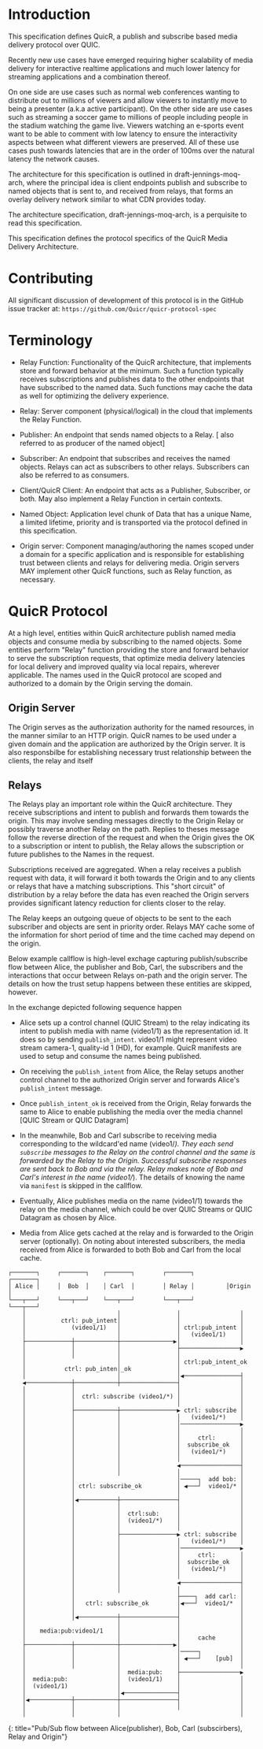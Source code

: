 # Introduction

This specification defines QuicR, a publish and subscribe based 
media delivery protocol over QUIC.

Recently new use cases have emerged requiring higher scalability of
media delivery for interactive realtime applications and much lower latency
for streaming applications and a combination thereof. 

On one side are use cases such as normal web conferences wanting to 
distribute out to millions of viewers and allow viewers to instantly 
move to being a presenter (a.k.a active participant). On the other side are 
use cases such as streaming a soccer game to millions of people 
including people in the stadium watching the game live. Viewers 
watching an e-sports event want to be able to comment 
with low latency to ensure the interactivity aspects between what 
different viewers are preserved. All of these use cases push 
towards latencies that are in the order of 100ms over the 
natural latency the network causes.

The architecture for this specification is outlined in
draft-jennings-moq-arch, where the principal idea is 
client endpoints publish and subscribe to named objects that 
is sent to, and received from relays, that forms an overlay 
delivery network similar to what CDN provides today.

The architecture specification, draft-jennings-moq-arch, is a 
perquisite to read this specification.

This specification defines the protocol specifics of the 
QuicR Media Delivery Architecture.

# Contributing

All significant discussion of development of this protocol is in the
GitHub issue tracker at: ```
https://github.com/Quicr/quicr-protocol-spec ```

# Terminology

* Relay Function: Functionality of the QuicR architecture, that
  implements store and forward behavior at the minimum. Such a function
  typically receives subscriptions and publishes data to the other
  endpoints that have subscribed to the named data. Such functions may
  cache the data as well for optimizing the delivery experience.

* Relay: Server component (physical/logical) in the cloud that
  implements the Relay Function.

* Publisher: An endpoint that sends named objects to a
  Relay. [ also referred to as producer of the named object]

* Subscriber: An endpoint that subscribes and receives the named
  objects. Relays can act as subscribers to other relays. Subscribers
  can also be referred to as consumers.

* Client/QuicR Client: An endpoint that acts as a Publisher, Subscriber,
  or both. May also implement a Relay Function in certain contexts.

* Named Object: Application level chunk of Data that has a unique Name,
  a limited lifetime, priority and is transported via the protocol defined
  in this specification.

* Origin server: Component managing/authoring the names scoped under a 
  domain for a specific application and is responsible for establishing 
  trust between clients and relays for delivering media. Origin servers 
  MAY implement other QuicR functions, such as Relay function, as necessary.

# QuicR Protocol

At a high level, entities within QuicR architecture publish named media 
objects and consume media by subscribing to the named objects. Some 
entities perform "Relay" function providing the store and forward behavior
to serve the subscription requests, that optimize media delivery latencies
for local delivery and improved quality via local repairs, wherever applicable. 
The names used in the QuicR protocol are scoped and authorized to a domain 
by the Origin serving the domain. 

## Origin Server
The Origin serves as the authorization authority for the named resources, 
in the manner similar to an HTTP origin. QuicR names to be used under 
a given domain and the application are authorized by the Origin server.
It is also responsbilbe for establishing necessary trust relationship
between the clients, the relay and itself

## Relays
The Relays play an important role  within the QuicR architecture. They receive 
subscriptions and intent to publish and forwards them towards the origin.
This may involve sending messages directly to the Origin Relay or possibly 
traverse another Relay on the path. Replies to theses message follow the reverse 
direction of the request and when the Origin gives the OK to a subscription or 
intent to publish, the Relay allows the subscription or future publishes to the 
Names in the request.

Subscriptions received are aggregated. When a relay receives a publish
request with data, it will forward it both towards the Origin and to any
clients or relays that have a matching subscriptions. This "short
circuit" of distribution by a relay before the data has even reached the
Origin servers provides significant latency reduction for clients closer
to the relay.

The Relay keeps an outgoing queue of objects to be sent to the each
subscriber and objects are sent in priority order. Relays MAY cache some 
of the information for short period of time and the time cached may depend 
on the origin.

Below example callflow is high-level exchage capturing publish/subscribe 
flow between Alice, the publisher and Bob, Carl, the subscribers 
and the  interactions that occur between Relays on-path and the origin 
server. The details on how the trust setup happens between these
entities are skipped, however.

In the exchange depicted following sequence happen

* Alice sets up a control channel (QUIC Stream) to the relay indicating 
its intent to publish media with name (video1/1) as the representation id. 
It does so by sending `publish_intent`. video1/1 might represent 
video stream camera-1, quality-id 1 (HD), for example. QuicR manifests
are used to setup and consume the names being published.

* On receiving the `publish_intent` from Alice, the Relay 
setups another control channel to the authorized Origin server and
forwards Alice's `publish_intent` message.

* Once `publish_intent_ok` is received from the Origin, Relay
forwards the same to Alice to enable publishing the media
over the media channel [QUIC Stream or QUIC Datagram]

* In the meanwhile, Bob and Carl subscribe to receiving media
corresponding to the wildcard'ed name (video1/*). They each 
send `subscribe` messages to the Relay on the control channel and 
the same is forwarded by the Relay to the Origin. Successful subscribe 
responses are sent back to Bob and via the relay. Relay makes
note of Bob and Carl's interest in the name (video1/*).
The details of knowing the name via `manifest` is skipped in the callflow.

* Eventually, Alice publishes media on the name (video1/1) towards
the relay on the media channel, which could be over QUIC Streams
or QUIC Datagram as chosen by Alice.

* Media from Alice gets cached at the relay and is forwarded to the 
Origin server (optionally). On noting about interested subscribers,
the media received from Alice is forwarded to both Bob and Carl 
from the local cache.



~~~aasvg
┌───────┐     ┌───────┐    ┌───────┐        ┌───────┐         ┌───────┐
│ Alice │     │  Bob  │    │ Carl  │        │ Relay │         │Origin │
└───┬───┘     └───┬───┘    └───┬───┘        └───┬───┘         └───┬───┘
    │                          │                │                 │
    │          ctrl: pub_intent│                │                 │
    │             (video1/1)   │                │ ctrl:pub_intent │
    │                          │                │   (video1/1)    │
    ├─────────────┼────────────┼───────────────▶│                 │
    │             │            │                ├─────────────────▶
    │             │            │                │
    │                          │                │ ctrl:pub_intent_ok
    │           ctrl: pub_inten│_ok             │
    │                          │                │◀────────────────┤
    ◀─────────────┼────────────┼────────────────┤                 │
    │             │                             │                 │
    │             │  ctrl: subscribe (video1/*) │                 │
    │             │                             │                 │
    │             ├────────────┼────────────────▶ ctrl: subscribe │
    │             │            │                │   (video1/*)    │
    │             │            │                │─────────────────▶
    │             │            │                │                 │
    │             │            │                │     ctrl:       │
    │             │            │                │  subscribe_ok   │
    │             │            │                │   (video1/*)    │
    │             │            │                │                 │
    │             │            │                ◀─────────────────┤
    │             │            │                │                 │
    │             │                             │─────┐  add bob: │
    │             │ ctrl: subscribe_ok          │ ◀───┘  video1/* │
    │             │                             │                 │
    │             │◀───────────┼────────────────┤                 │
    │             │            │                │                 │
    │             │            │  ctrl:sub:     │                 │
    │             │            │  (video1/*)    │                 │
    │             │            │                │                 │
    │             │            ├────────────────▶ ctrl: subscribe │
    │             │            │                │   (video1/*)    │
    │             │            │                │─────────────────▶
    │             │            │                │     ctrl:       │
    │             │            │                │  subscribe_ok   │
    │             │            │                │   (video1/*)    │
    │             │            │                │                 │
    │             │            │                ◀─────────────────┤
    │             │            │                │                 │
    │             │                             ├────┐  add carl: │
    │             │   ctrl: subscribe_ok        │◀───┘  video1/*  │
    │             │                             │                 │
    │             │◀───────────┼────────────────┤                 │
    │                          │                │                 │
    │    media:pub:video1/1    │                │                 │
    │                          │                │     cache       │
    ├─────────────┼────────────┼───────────────▶│                 │
    │             │            │                │─────┐           │
    │             │            │                │ ◀───┘    [pub]  │
    │             │            │                │                 │
    │                          │  media:pub:    ├─────────────────▶
    │  media:pub:              │  (video1/1)    │                 │
    │  (video1/1)              │                │                 │
    │                          │◀───────────────┤                 │
    │◀────────────┼────────────┼────────────────┤                 │
    │             │            │                │                 │
    │             │            │                                  │

~~~
{: title="Pub/Sub flow between Alice(publisher), Bob, Carl (subscirbers), Relay and Origin"}

